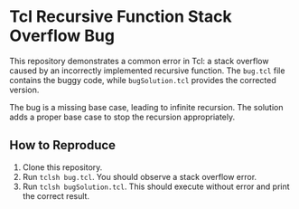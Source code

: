 # Tcl Recursive Function Stack Overflow Bug

This repository demonstrates a common error in Tcl: a stack overflow caused by an incorrectly implemented recursive function. The `bug.tcl` file contains the buggy code, while `bugSolution.tcl` provides the corrected version.

The bug is a missing base case, leading to infinite recursion.  The solution adds a proper base case to stop the recursion appropriately. 

## How to Reproduce

1. Clone this repository.
2. Run `tclsh bug.tcl`. You should observe a stack overflow error.
3. Run `tclsh bugSolution.tcl`. This should execute without error and print the correct result.
